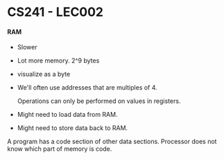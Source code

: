 # CS241 - LEC002

#### RAM
- Slower
- Lot more memory. 2^9 bytes
- visualize as a byte
- We'll often use addresses that are multiples of 4.

  Operations can only be performed on values in registers.
- Might need to load data from RAM.
- Might need to store data back to RAM.

A program has a code section of other data sections.
Processor does not know which part of memory is code.
<!--stackedit_data:
eyJoaXN0b3J5IjpbMTU0NjE5ODIxN119
-->